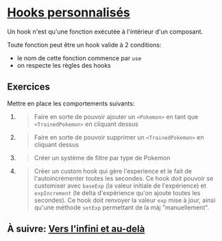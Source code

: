 # [Hooks personnalisés](https://fr.reactjs.org/docs/hooks-custom.html)

Un hook n'est qu'une fonction exécutée à l'intérieur d'un composant.

Toute fonction peut être un hook valide à 2 conditions:

- le nom de cette fonction commence par `use`
- on respecte les règles des hooks

## Exercices

Mettre en place les comportements suivants:

1. > Faire en sorte de pouvoir ajouter un `<Pokemon>` en tant que `<TrainedPokemon>` en cliquant dessus

2. > Faire en sorte de pouvoir supprimer un `<TrainedPokemon>` en cliquant dessus

3. > Créer un système de filtre par type de Pokemon

4. > Créer un custom hook qui gère l'experience et le fait de l'autoincrémenter toutes les secondes. Ce hook doit pouvoir se customiser avec `baseExp` (la valeur initiale de l'expérience) et `expIncrement` (le delta d'expérience qu'on ajoute toutes les secondes). Ce hook doit renvoyer la valeur `exp` mise à jour, ainsi qu'une méthode `setExp` permettant de la màj "manuellement".

## À suivre: [Vers l'infini et au-delà](../6_beyond/index.md)

